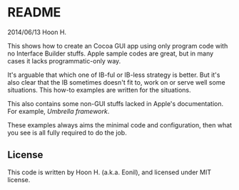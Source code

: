 README
======
2014/06/13
Hoon H.

This shows how to create an Cocoa GUI app using only program code with no Interface Builder stuffs.
Apple sample codes are great, but in many cases it lacks programmatic-only way.

It's arguable that which one of IB-ful or IB-less strategy is better. But it's also clear that the IB
sometimes doesn't fit to, work on or serve well some situations. This how-to examples are written for 
the situations.



This also contains some non-GUI stuffs lacked in Apple's documentation. 
For example, *Umbrella framework*.



These examples always aims the minimal code and configuration, then what you see is all fully required
to do the job.





License
-------
This code is written by Hoon H. (a.k.a. Eonil), and licensed under MIT license.


